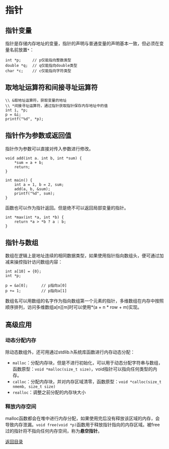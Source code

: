 # 指针

## 指针变量
指针是存储内存地址的变量，指针的声明与普通变量的声明基本一致，但必须在变量名前放置`*`：
```
int *p;     // p仅能指向整数类型
double *q;  // q仅能指向double类型
char *c;    // c仅能指向字符类型
```

## 取地址运算符和间接寻址运算符
```
\\ &取地址运算符，获取变量的地址
\\ *间接寻址运算符，通过指针获取指针保存内存地址中的值
int i, *p;
p = &i;
printf("%d", *p);
```

## 指针作为参数或返回值
指针作为参数可以直接对传入参数进行修改。
```
void add(int a. int b, int *sum) {
    *sum = a + b;
    return;
}

int main() {
    int a = 1, b = 2, sum;
    add(a, b, &sum);
    printf("%d", sum);
}
```

函数也可以作为指针返回。但是绝不可以返回局部变量的指针。
```
int *max(int *a, int *b) {
    return *a > *b ? a : b;
}
```

## 指针与数组
数组在逻辑上是地址连续的相同数据类型，如果使用指针指向数组头，便可通过加减来操控指针访问数组内容：
```
int a[10] = {0};
int *p;

p = &a[0];      // p指向a[0]
p += 1;         // p指向a[1]
```

数组名可以用数组的名字作为指向数组第一个元素的指针，多维数组在内存中按照顺序排列，访问多维数组a[n][m]时可以使用*(a + n * row + m)实现。

## 高级应用

### 动态分配内存
除动态数组外，还可用通过stdlib.h系统库函数进行内存动态分配：
- `malloc`：分配内存块，但是不进行初始化，可以用于动态分配字符串与数组，函数原型：`void *malloc(size_t size)`，void指针可以指向任何类型的内存。
- `calloc`：分配内存块，并对内存区域清零，函数原型：`void *calloc(size_t nmemb, size_t size)`
- `realloc`：调整之前分配的内存块大小

### 释放内存空间
malloc函数都会在堆中进行内存分配，如果使用完后没有释放该区域的内存，会导致内存泄漏。`void free(void *p)`函数用于释放指针指向的内存区域。被free过的指针将不指向任何内存空间，称为**悬空指针**。

[返回目录](../CONTENTS.md)